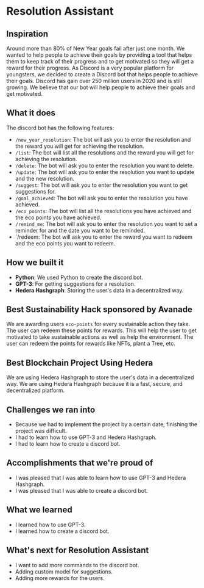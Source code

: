 # Resolution Assistant

## Inspiration

Around more than 80% of New Year goals fail after just one month. We wanted to help people to achieve their goals by providing a tool that helps them to keep track of their progress and to get motivated so they will get a reward for their progress. As Discord is a very popular platform for youngsters, we decided to create a Discord bot that helps people to achieve their goals. Discord has gain over 250 million users in 2020 and is still growing. We believe that our bot will help people to achieve their goals and get motivated.

## What it does

The discord bot has the following features:

- `/new_year_resolution`: The bot will ask you to enter the resolution and the reward you will get for achieving the resolution.
- `/list`: The bot will list all the resolutions and the reward you will get for achieving the resolution.
- `/delete`: The bot will ask you to enter the resolution you want to delete.
- `/update`: The bot will ask you to enter the resolution you want to update and the new resolution.
- `/suggest`: The bot will ask you to enter the resolution you want to get suggestions for.
- `/goal_achieved`: The bot will ask you to enter the resolution you have achieved.
- `/eco_points`: The bot will list all the resolutions you have achieved and the eco points you have achieved.
- `/remind_me`: The bot will ask you to enter the resolution you want to set a reminder for and the date you want to be reminded.
- `/redeem: The bot will ask you to enter the reward you want to redeem and the eco points you want to redeem.

## How we built it

- **Python**: We used Python to create the discord bot.
- **GPT-3**: For getting suggestions for a resolution.
- **Hedera Hashgraph**: Storing the user's data in a decentralized way.

## Best Sustainability Hack sponsored by Avanade

We are awarding users `eco-points` for every sustainable action they take. The user can redeem these points for rewards. This will help the user to get motivated to take sustainable actions as well as help the environment. The user can redeem the points for rewards like NFTs, plant a Tree, etc. 

## Best Blockchain Project Using Hedera

We are using Hedera Hashgraph to store the user's data in a decentralized way. We are using Hedera Hashgraph because it is a fast, secure, and decentralized platform. 

## Challenges we ran into

- Because we had to implement the project by a certain date, finishing the project was difficult.
- I had to learn how to use GPT-3 and Hedera Hashgraph.
- I had to learn how to create a discord bot.

## Accomplishments that we're proud of

- I was pleased that I was able to learn how to use GPT-3 and Hedera Hashgraph.
- I was pleased that I was able to create a discord bot.

## What we learned

- I learned how to use GPT-3.
- I learned how to create a discord bot.

## What's next for Resolution Assistant

- I want to add more commands to the discord bot.
- Adding custom model for suggestions.
- Adding more rewards for the users.